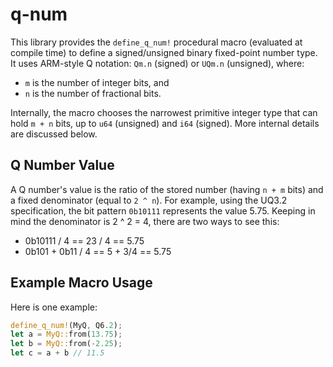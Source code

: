 # q-num

This library provides the `define_q_num!` procedural macro (evaluated at compile
time) to define a signed/unsigned binary fixed-point number type. It uses
ARM-style Q notation: `Qm.n` (signed) or `UQm.n` (unsigned), where:

- `m` is the number of integer bits, and
- `n` is the number of fractional bits.

Internally, the macro chooses the narrowest primitive integer type that can hold
`m + n` bits, up to `u64` (unsigned) and `i64` (signed). More internal details
are discussed below.

## Q Number Value

A Q number's value is the ratio of the stored number (having `n + m` bits)
and a fixed denominator (equal to `2 ^ n`).
For example, using the UQ3.2 specification, the bit pattern `0b10111`
represents the value 5.75. Keeping in mind the denominator is 2 ^ 2 = 4,
there are two ways to see this:

- 0b10111 / 4 == 23 / 4 == 5.75
- 0b101 + 0b11 / 4 == 5 + 3/4 == 5.75

## Example Macro Usage

Here is one example:

```rs
define_q_num!(MyQ, Q6.2);
let a = MyQ::from(13.75);
let b = MyQ::from(-2.25);
let c = a + b // 11.5
```
